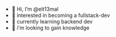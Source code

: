 - 👋 Hi, I’m @elt13mal
- 👀 interested in becoming a fullstack-dev
- 🌱 currently learning backend dev
- 💞️ i'm looking to gain knowledge
